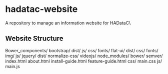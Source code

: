 # hadatac-website
A repository to manage an information website for HADataC\


## Website Structure

Bower_components/
    bootstrap/
        dist/
            js/
            css/
            fonts/
    flat-ui/
        dist/
            css/
            fonts/
            img/
            js/
    jquery/
        dist/
    normalize-css/
    videojs/
node_modules/
    bower/
    semver/
index.html
about.html
install-guide.html
feature-guide.html
css/
    main.css
js/
    main.js
